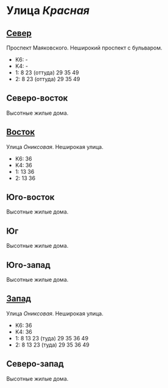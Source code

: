# Улица *Красная*

## [Север](./10555110.md)

Проспект Маяковского.
Неширокий проспект с бульваром.

* K6:   -
* K4:   -
* 1:    8   23 (оттуда) 29  35  49
* 2:    8   23 (оттуда) 29  35  49

## Северо-восток

Высотные жилые дома.

## [Восток](./10570120.md)

Улица *Ониксовая*.
Неширокая улица.

* K6:   36
* K4:   36
* 1:    13  36
* 2:    13  36

## Юго-восток

Высотные жилые дома.

## Юг

Высотные жилые дома.

## Юго-запад

Высотные жилые дома.

## [Запад](./10545120.md)

Улица *Ониксовая*.
Неширокая улица.

* K6:   36
* K4:   36
* 1:    8   13  23 (туда)   29  35  36  49
* 2:    8   13  23 (туда)   29  35  36  49

## Северо-запад

Высотные жилые дома.
